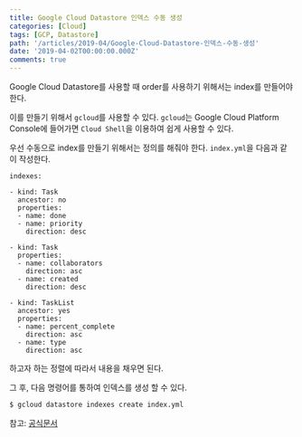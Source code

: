 ```yaml
---
title: Google Cloud Datastore 인덱스 수동 생성
categories: [Cloud]
tags: [GCP, Datastore]
path: '/articles/2019-04/Google-Cloud-Datastore-인덱스-수동-생성'
date: '2019-04-02T00:00:00.000Z'
comments: true
---
```


Google Cloud Datastore를 사용할 때 order를 사용하기 위해서는 index를 만들어야한다.

이를 만들기 위해서 `gcloud`를 사용할 수 있다. `gcloud`는 Google Cloud Platform Console에 들어가면 `Cloud Shell`을 이용하여 쉽게 사용할 수 있다.

우선 수동으로 index를 만들기 위해서는 정의를 해줘야 한다. `index.yml`을 다음과 같이 작성한다.

```YML
indexes:

- kind: Task
  ancestor: no
  properties:
  - name: done
  - name: priority
    direction: desc

- kind: Task
  properties:
  - name: collaborators
    direction: asc
  - name: created
    direction: desc

- kind: TaskList
  ancestor: yes
  properties:
  - name: percent_complete
    direction: asc
  - name: type
    direction: asc
```

하고자 하는 정렬에 따라서 내용을 채우면 된다.

그 후, 다음 명령어를 통하여 인덱스를 생성 할 수 있다.

```bash
$ gcloud datastore indexes create index.yml
```

참고: [공식문서](https://cloud.google.com/datastore/docs/tools/indexconfig#Datastore_About_index_yaml)
